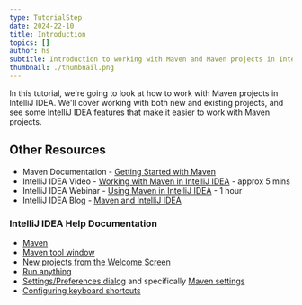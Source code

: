 ```yaml
---
type: TutorialStep
date: 2024-22-10
title: Introduction
topics: []
author: hs
subtitle: Introduction to working with Maven and Maven projects in IntelliJ IDEA.
thumbnail: ./thumbnail.png
---
```


In this tutorial, we're going to look at how to work with Maven projects in IntelliJ IDEA. We'll cover working with both new and existing projects, and see some IntelliJ IDEA features that make it easier to work with Maven projects.

## Other Resources

- Maven Documentation - [Getting Started with Maven](https://maven.apache.org/guides/getting-started/maven-in-five-minutes.html)
- IntelliJ IDEA Video - [Working with Maven in IntelliJ IDEA](https://youtu.be/pt3uB0sd5kY) - approx 5 mins
- IntelliJ IDEA Webinar - [Using Maven in IntelliJ IDEA](https://youtu.be/D1sRK8JLCQ4) - 1 hour
- IntelliJ IDEA Blog - [Maven and IntelliJ IDEA](https://blog.jetbrains.com/idea/2021/07/using-maven-in-intellij-idea/)

### IntelliJ IDEA Help Documentation

- [Maven](https://www.jetbrains.com/help/idea/maven-support.html)
- [Maven tool window](https://www.jetbrains.com/help/idea/maven-projects-tool-window.html)
- [New projects from the Welcome Screen](https://www.jetbrains.com/help/idea/new-project-wizard.html)
- [Run anything](https://www.jetbrains.com/help/idea/running-anything.html)
- [Settings/Preferences dialog](https://www.jetbrains.com/help/idea/settings-preferences-dialog.html) and specifically [Maven settings](https://www.jetbrains.com/help/idea/maven.html)
- [Configuring keyboard shortcuts](https://www.jetbrains.com/help/idea/configuring-keyboard-and-mouse-shortcuts.html#add-keyboard-shortcut)
